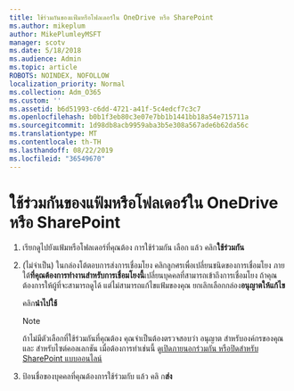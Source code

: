 ```yaml
---
title: ใช้ร่วมกันของแฟ้มหรือโฟลเดอร์ใน OneDrive หรือ SharePoint
ms.author: mikeplum
author: MikePlumleyMSFT
manager: scotv
ms.date: 5/18/2018
ms.audience: Admin
ms.topic: article
ROBOTS: NOINDEX, NOFOLLOW
localization_priority: Normal
ms.collection: Adm_O365
ms.custom: ''
ms.assetid: b6d51993-c6dd-4721-a41f-5c4edcf7c3c7
ms.openlocfilehash: b0b1f3eb80c3e07e7bb1b1441bb18a54e715711a
ms.sourcegitcommit: 1d98db8acb9959aba3b5e308a567ade6b62da56c
ms.translationtype: MT
ms.contentlocale: th-TH
ms.lasthandoff: 08/22/2019
ms.locfileid: "36549670"
---
```

# <a name="share-a-file-or-folder-in-onedrive-or-sharepoint"></a>ใช้ร่วมกันของแฟ้มหรือโฟลเดอร์ใน OneDrive หรือ SharePoint

1. เรียกดูไปยังแฟ้มหรือโฟลเดอร์ที่คุณต้อง การใช้ร่วมกัน เลือก แล้ว คลิก**ใช้ร่วมกัน**
    
2. (ไม่จำเป็น) ในกล่องโต้ตอบการส่งการเชื่อมโยง คลิกลูกศรเพื่อเปลี่ยนชนิดของการเชื่อมโยง ภายใต้**ที่คุณต้องการทำงานสำหรับการเชื่อมโยงนี้**เปลี่ยนบุคคลที่สามารถเข้าถึงการเชื่อมโยง ถ้าคุณต้องการให้ผู้ที่จะสามารถดูได้ แต่ไม่สามารถแก้ไขแฟ้มของคุณ ยกเลิกเลือกกล่อง**อนุญาตให้แก้ไข** 
    
    คลิก**นำไปใช้**
    
    > [!NOTE]
    > ถ้าไม่มีตัวเลือกที่ใช้ร่วมกันที่คุณต้อง คุณจำเป็นต้องตรวจสอบว่า อนุญาต สำหรับองค์กรของคุณ และ สำหรับไซต์คอลเลกชัน เมื่อต้องการทำเช่นนี้ ดู[เปิดภายนอกร่วมกัน หรือปิดสำหรับ SharePoint แบบออนไลน์](https://go.microsoft.com/fwlink/?linkid=866426) 
  
3. ป้อนชื่อของบุคคลที่คุณต้องการใช้ร่วมกับ แล้ว คลิ ก**ส่ง**
    

